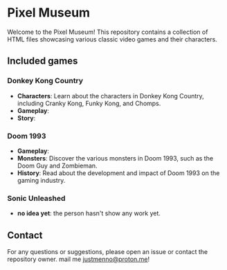 # Pixel Museum

Welcome to the Pixel Museum! This repository contains a collection of HTML files showcasing various classic video games and their characters.

## Included games

### Donkey Kong Country

- **Characters**: Learn about the characters in Donkey Kong Country, including Cranky Kong, Funky Kong, and Chomps.
- **Gameplay**:
- **Story**:

### Doom 1993

- **Gameplay**:
- **Monsters**: Discover the various monsters in Doom 1993, such as the Doom Guy and Zombieman.
- **History**: Read about the development and impact of Doom 1993 on the gaming industry.

### Sonic Unleashed

- **no idea yet**: the person hasn't show any work yet.

## Contact

For any questions or suggestions, please open an issue or contact the repository owner. mail me [justmenno@proton.me](mailto:justmenno@proton.me)!

